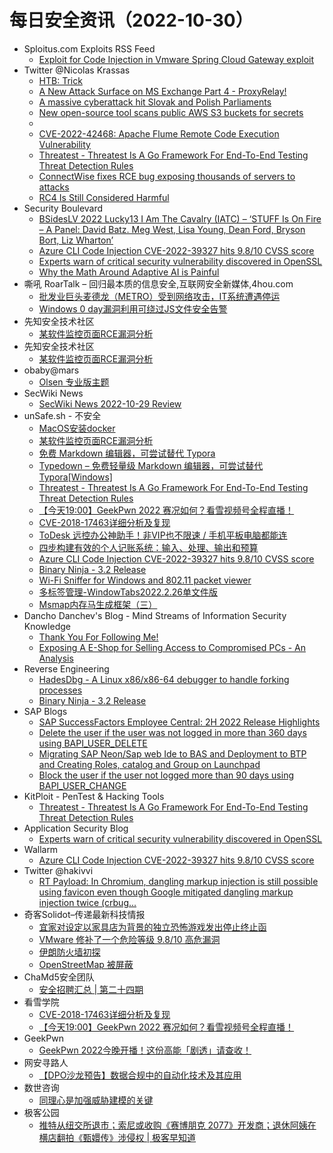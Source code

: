 # 每日安全资讯（2022-10-30）

- Sploitus.com Exploits RSS Feed
  - [Exploit for Code Injection in Vmware Spring Cloud Gateway exploit](https://sploitus.com/exploit?id=FCB41C86-C31E-58AE-9055-459DC713CABD&utm_source=rss&utm_medium=rss)
- Twitter @Nicolas Krassas
  - [HTB: Trick](https://twitter.com/Dinosn/status/1586458199934238721)
  - [A New Attack Surface on MS Exchange Part 4 - ProxyRelay!](https://twitter.com/Dinosn/status/1586458159954042880)
  - [A massive cyberattack hit Slovak and Polish Parliaments](https://twitter.com/Dinosn/status/1586458051162570752)
  - [New open-source tool scans public AWS S3 buckets for secrets](https://twitter.com/Dinosn/status/1586457987589148672)
  - [](https://twitter.com/Dinosn/status/1586371097439731712)
  - [CVE-2022-42468: Apache Flume Remote Code Execution Vulnerability](https://twitter.com/Dinosn/status/1586340986577457152)
  - [Threatest - Threatest Is A Go Framework For End-To-End Testing Threat Detection Rules](https://twitter.com/Dinosn/status/1586340945087594497)
  - [ConnectWise fixes RCE bug exposing thousands of servers to attacks](https://twitter.com/Dinosn/status/1586239159118635008)
  - [RC4 Is Still Considered Harmful](https://twitter.com/Dinosn/status/1586239077191684096)
- Security Boulevard
  - [BSidesLV 2022 Lucky13 I Am The Cavalry (IATC) – ‘STUFF Is On Fire – A Panel: David Batz. Meg West, Lisa Young, Dean Ford, Bryson Bort, Liz Wharton’](https://securityboulevard.com/2022/10/bsideslv-2022-lucky13-i-am-the-cavalry-iatc-stuff-is-on-fire-a-panel-david-batz-meg-west-lisa-young-dean-ford-bryson-bort-liz-wharton/)
  - [Azure CLI Code Injection CVE-2022-39327 hits 9.8/10 CVSS score](https://securityboulevard.com/2022/10/azure-cli-code-injection-cve-2022-39327-hits-9-8-10-cvss-score/)
  - [Experts warn of critical security vulnerability discovered in OpenSSL](https://securityboulevard.com/2022/10/experts-warn-of-critical-security-vulnerability-discovered-in-openssl/)
  - [Why the Math Around Adaptive AI is Painful](https://securityboulevard.com/2022/10/why-the-math-around-adaptive-ai-is-painful/)
- 嘶吼 RoarTalk – 回归最本质的信息安全,互联网安全新媒体,4hou.com
  - [批发业巨头麦德龙（METRO）受到网络攻击，IT系统遭遇停运](https://www.4hou.com/posts/N16m)
  - [Windows 0 day漏洞利用可绕过JS文件安全告警](https://www.4hou.com/posts/O90B)
- 先知安全技术社区
  - [某软件监控页面RCE漏洞分析](https://xz.aliyun.com/t/11778)
- 先知安全技术社区
  - [某软件监控页面RCE漏洞分析](https://xz.aliyun.com/t/11778)
- obaby@mars
  - [Olsen 专业版主题](http://h4ck.org.cn/2022/10/olsen-%e4%b8%93%e4%b8%9a%e7%89%88%e4%b8%bb%e9%a2%98/)
- SecWiki News
  - [SecWiki News 2022-10-29 Review](http://www.sec-wiki.com/?2022-10-29)
- unSafe.sh - 不安全
  - [MacOS安装docker](https://buaq.net/go-133270.html)
  - [某软件监控页面RCE漏洞分析](https://buaq.net/go-133268.html)
  - [免费 Markdown 编辑器，可尝试替代 Typora](https://buaq.net/go-133258.html)
  - [Typedown – 免费轻量级 Markdown 编辑器，可尝试替代 Typora[Windows]](https://buaq.net/go-133247.html)
  - [Threatest - Threatest Is A Go Framework For End-To-End Testing Threat Detection Rules](https://buaq.net/go-133248.html)
  - [【今天19:00】GeekPwn 2022 赛况如何？看雪视频号全程直播！](https://buaq.net/go-133242.html)
  - [CVE-2018-17463详细分析及复现](https://buaq.net/go-133243.html)
  - [ToDesk 远控办公神助手！非VIP也不限速 / 手机平板电脑都能连](https://buaq.net/go-133266.html)
  - [四步构建有效的个人记账系统：输入、处理、输出和预算](https://buaq.net/go-133234.html)
  - [Azure CLI Code Injection CVE-2022-39327 hits 9.8/10 CVSS score](https://buaq.net/go-133231.html)
  - [Binary Ninja - 3.2 Release](https://buaq.net/go-133230.html)
  - [Wi-Fi Sniffer for Windows and 802.11 packet viewer](https://buaq.net/go-133259.html)
  - [多标签管理-WindowTabs2022.2.26单文件版](https://buaq.net/go-133273.html)
  - [Msmap内存马生成框架（三）](https://buaq.net/go-133232.html)
- Dancho Danchev's Blog - Mind Streams of Information Security Knowledge
  - [Thank You For Following Me!](https://ddanchev.blogspot.com/2022/10/thank-you-for-following-me.html)
  - [Exposing A E-Shop for Selling Access to Compromised PCs - An Analysis](https://ddanchev.blogspot.com/2022/10/exposing-e-shop-for-selling-access-to.html)
- Reverse Engineering
  - [HadesDbg - A Linux x86/x86-64 debugger to handle forking processes](https://www.reddit.com/r/ReverseEngineering/comments/ygsvnu/hadesdbg_a_linux_x86x8664_debugger_to_handle/)
  - [Binary Ninja - 3.2 Release](https://www.reddit.com/r/ReverseEngineering/comments/ygcrut/binary_ninja_32_release/)
- SAP Blogs
  - [SAP SuccessFactors Employee Central: 2H 2022 Release Highlights](https://blogs.sap.com/2022/10/29/sap-successfactors-employee-central-2h-2022-release-highlights/)
  - [Delete the user if the user was not logged in more than 360 days using BAPI_USER_DELETE](https://blogs.sap.com/2022/10/29/delete-the-user-if-the-user-was-not-logged-in-more-than-360-days-using-bapi_user_delete/)
  - [Migrating SAP Neon/Sap web Ide to BAS and Deployment to BTP and Creating Roles, catalog and Group on Launchpad](https://blogs.sap.com/2022/10/29/migrating-sap-neon-sap-web-ide-to-bas-and-deployment-to-btp-and-creating-roles-catalog-and-group-on-launchpad/)
  - [Block the user if the user not logged more than 90 days using BAPI_USER_CHANGE](https://blogs.sap.com/2022/10/29/block-the-user-if-the-user-not-logged-more-than-90-days-using-bapi_user_change/)
- KitPloit - PenTest & Hacking Tools
  - [Threatest - Threatest Is A Go Framework For End-To-End Testing Threat Detection Rules](http://www.kitploit.com/2022/10/threatest-threatest-is-go-framework-for.html)
- Application Security Blog
  - [Experts warn of critical security vulnerability discovered in OpenSSL](https://www.synopsys.com/blogs/software-security/preparing-for-openssl-critical-security-vulnerability/)
- Wallarm
  - [Azure CLI Code Injection CVE-2022-39327 hits 9.8/10 CVSS score](https://lab.wallarm.com/azure-cli-code-injection-cve-2022-39327-hits-9-8-10-cvss-score/)
- Twitter @hakivvi
  - [RT Payload: In Chromium, dangling markup injection is still possible using favicon even though Google mitigated dangling markup injection twice (crbug...](https://twitter.com/gPayl0ad/status/1586297053881122817)
- 奇客Solidot–传递最新科技情报
  - [宜家对设定以家具店为背景的独立恐怖游戏发出停止终止函](https://www.solidot.org/story?sid=73210)
  - [VMware 修补了一个危险等级 9.8/10 高危漏洞](https://www.solidot.org/story?sid=73209)
  - [伊朗防火墙初探](https://www.solidot.org/story?sid=73208)
  - [OpenStreetMap 被屏蔽](https://www.solidot.org/story?sid=73207)
- ChaMd5安全团队
  - [安全招聘汇总 | 第二十四期](https://mp.weixin.qq.com/s?__biz=MzIzMTc1MjExOQ==&mid=2247507337&idx=1&sn=2b38362f043a13202a5e3e7a685a7696&chksm=e89df551dfea7c475e872f15e8b9f136770c4aa10703ad7dd1dee8489c6057718668439ff9e4&scene=58&subscene=0#rd)
- 看雪学院
  - [CVE-2018-17463详细分析及复现](https://mp.weixin.qq.com/s?__biz=MjM5NTc2MDYxMw==&mid=2458480115&idx=1&sn=8e3211890f0da696ad3be2371a2fe2eb&chksm=b18e5d7986f9d46faeddc98950ea0a2f82fbac0677c761cef3fc43934133aa9563e5ef59fa8b&scene=58&subscene=0#rd)
  - [【今天19:00】GeekPwn 2022 赛况如何？看雪视频号全程直播！](https://mp.weixin.qq.com/s?__biz=MjM5NTc2MDYxMw==&mid=2458480115&idx=2&sn=c08fa7103ec917a4a0f27103c42f4954&chksm=b18e5d7986f9d46fc875f9c84c09bea24557706ffb23cdaa46ee903ce7b2898061e267f16e61&scene=58&subscene=0#rd)
- GeekPwn
  - [GeekPwn 2022今晚开播！这份高能「剧透」请查收！](https://mp.weixin.qq.com/s?__biz=MzA3Nzc2MjIxOA==&mid=2650345850&idx=1&sn=4fbf0e59f7accdb8c28a4729a98a12e0&chksm=8740aabfb03723a96ccf0de684f4b1a7f27bdd05a221b3b12268edc533e2f89577d9b80d35c9&scene=58&subscene=0#rd)
- 网安寻路人
  - [【DPO沙龙预告】数据合规中的自动化技术及其应用](https://mp.weixin.qq.com/s?__biz=MzIxODM0NDU4MQ==&mid=2247497037&idx=1&sn=8bbf412e9ac16e8e74e6f72fbc2c4e2a&chksm=97e948a7a09ec1b1b83c95e6dbb318a4ed3d7b06774b4c8049d64976e2ffaf95d7f85e0e133f&scene=58&subscene=0#rd)
- 数世咨询
  - [同理心是加强威胁建模的关键](https://mp.weixin.qq.com/s?__biz=MzkxNzA3MTgyNg==&mid=2247495874&idx=1&sn=6a7e3c0613908c250d0a6487e966fb92&chksm=c144827ff6330b69d649aa735f2bd2fda32b491e4e19da6ce16d01df250261e864cb257e8e37&scene=58&subscene=0#rd)
- 极客公园
  - [推特从纽交所退市；索尼或收购《赛博朋克 2077》开发商；退休阿姨在横店翻拍《甄嬛传》涉侵权 | 极客早知道](https://mp.weixin.qq.com/s?__biz=MTMwNDMwODQ0MQ==&mid=2652970927&idx=1&sn=12066fa9e47f272249de8f74dc572461&chksm=7e5462194923eb0f97bbb18b42c322ceea2c83d839c11113f783500f126c864dc2767ea31aa1&scene=58&subscene=0#rd)
